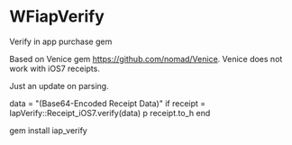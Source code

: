 WFiapVerify
===========

Verify in app purchase gem

Based on Venice gem https://github.com/nomad/Venice. Venice does not work with iOS7 receipts.

Just an update on parsing. 

data = "(Base64-Encoded Receipt Data)"
if receipt = IapVerify::Receipt_iOS7.verify(data)
  p receipt.to_h
end

gem install iap_verify



